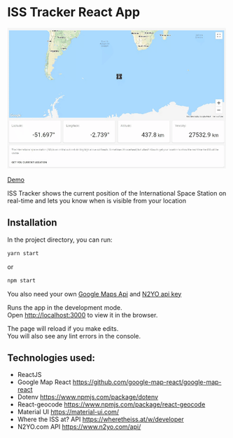 # ISS Tracker React App

![ISS Tracker](/chrome-capture.gif)

[Demo](https://iss-live-tracker.herokuapp.com/)

ISS Tracker shows the current position of the International Space Station on real-time and lets you know when is visible from your location 

## Installation

In the project directory, you can run: 

```bash
yarn start
```
 or

```bash
npm start
```
You also need your own [Google Maps Api](https://cloud.google.com/maps-platform/)
and [N2YO api key](https://www.n2yo.com/api/)<br />

Runs the app in the development mode. <br />
Open [http://localhost:3000](http://localhost:3000) to view it in the browser.

The page will reload if you make edits.<br />
You will also see any lint errors in the console.



## Technologies used:

* ReactJS
* Google Map React https://github.com/google-map-react/google-map-react
* Dotenv https://www.npmjs.com/package/dotenv
* React-geocode https://www.npmjs.com/package/react-geocode
* Material UI https://material-ui.com/
* Where the ISS at? API https://wheretheiss.at/w/developer
* N2YO.com API https://www.n2yo.com/api/


